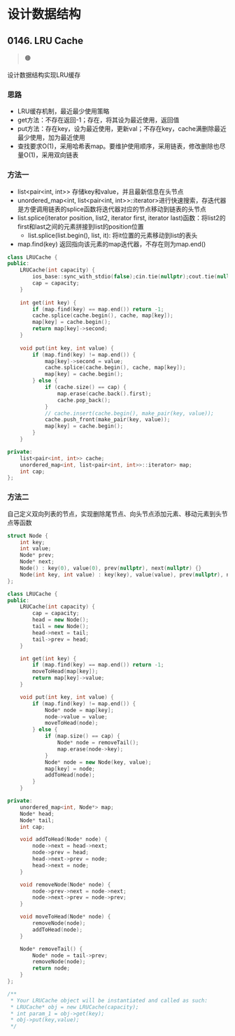 # 设计数据结构

## 0146. LRU Cache
> :orange_circle:

设计数据结构实现LRU缓存

### 思路

- LRU缓存机制，最近最少使用策略
- get方法：不存在返回-1；存在，将其设为最近使用，返回值
- put方法：存在key，设为最近使用，更新val；不存在key，cache满删除最近最少使用，加为最近使用
- 查找要求O(1)，采用哈希表map。要维护使用顺序，采用链表，修改删除也尽量O(1)，采用双向链表

### 方法一

- list<pair<int, int>> 存储key和value，并且最新信息在头节点
- unordered_map<int, list<pair<int, int>>::iterator>进行快速搜索，存迭代器是方便调用链表的splice函数将迭代器对应的节点移动到链表的头节点
- list.splice(iterator position, list2, iterator first, iterator last)函数：将list2的first和last之间的元素拼接到list的position位置
  - list.splice(list.begin(), list, it): 将it位置的元素移动到list的表头
- map.find(key) 返回指向该元素的map迭代器，不存在则为map.end()

```cpp
class LRUCache {
public:
    LRUCache(int capacity) {
        ios_base::sync_with_stdio(false);cin.tie(nullptr);cout.tie(nullptr);
        cap = capacity;
    }
    
    int get(int key) {
        if (map.find(key) == map.end()) return -1;
        cache.splice(cache.begin(), cache, map[key]);
        map[key] = cache.begin();
        return map[key]->second;
    }
    
    void put(int key, int value) {
        if (map.find(key) != map.end()) {
            map[key]->second = value;
            cache.splice(cache.begin(), cache, map[key]);
            map[key] = cache.begin();
        } else {
            if (cache.size() == cap) {
                map.erase(cache.back().first);
                cache.pop_back();
            }
            // cache.insert(cache.begin(), make_pair(key, value));
            cache.push_front(make_pair(key, value));
            map[key] = cache.begin();
        }
    }

private:
    list<pair<int, int>> cache;
    unordered_map<int, list<pair<int, int>>::iterator> map;
    int cap;
};
```

### 方法二

自己定义双向列表的节点，实现删除尾节点、向头节点添加元素、移动元素到头节点等函数

```cpp
struct Node {
    int key;
    int value;
    Node* prev;
    Node* next;
    Node() : key(0), value(0), prev(nullptr), next(nullptr) {}
    Node(int key, int value) : key(key), value(value), prev(nullptr), next(nullptr) {}
};

class LRUCache {
public:
    LRUCache(int capacity) {
        cap = capacity;
        head = new Node();
        tail = new Node();
        head->next = tail;
        tail->prev = head;
    }

    int get(int key) {
        if (map.find(key) == map.end()) return -1;
        moveToHead(map[key]);
        return map[key]->value;
    }

    void put(int key, int value) {
        if (map.find(key) != map.end()) {
            Node* node = map[key];
            node->value = value;
            moveToHead(node);
        } else {
            if (map.size() == cap) {
                Node* node = removeTail();
                map.erase(node->key);
            }
            Node* node = new Node(key, value);
            map[key] = node;
            addToHead(node);
        }
    }

private:
    unordered_map<int, Node*> map;
    Node* head;
    Node* tail;
    int cap;

    void addToHead(Node* node) {
        node->next = head->next;
        node->prev = head;
        head->next->prev = node;
        head->next = node;
    }

    void removeNode(Node* node) {
        node->prev->next = node->next;
        node->next->prev = node->prev;
    }

    void moveToHead(Node* node) {
        removeNode(node);
        addToHead(node);
    }

    Node* removeTail() {
        Node* node = tail->prev;
        removeNode(node);
        return node;
    }
};

/**
 * Your LRUCache object will be instantiated and called as such:
 * LRUCache* obj = new LRUCache(capacity);
 * int param_1 = obj->get(key);
 * obj->put(key,value);
 */
```

